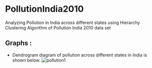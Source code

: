 # PollutionIndia2010
Analyzing Pollution in India across different states using Hierarchy Clustering Algorithm of Pollution India 2010 data set

## Graphs : 
- Dendrogram diagram of pollution across different states in India is shown below.
![pollution1](https://user-images.githubusercontent.com/44108439/50943357-19bc0f00-14b2-11e9-83b9-53ee688f1203.png)
